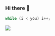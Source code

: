 ### Hi there 👋

```javascript
while (i < you) i++; 
```

<a href="https://github.com/congdat850/congdat850">
  <img align="center" src="https://github-readme-stats.vercel.app/api/top-langs/?username=congdat850&hide=css,CMake,Handlebars,C++,html,tex&title_color=ffffff&text_color=c9cacc&icon_color=2bbc8a&bg_color=1d1f21&langs_count=5" />
